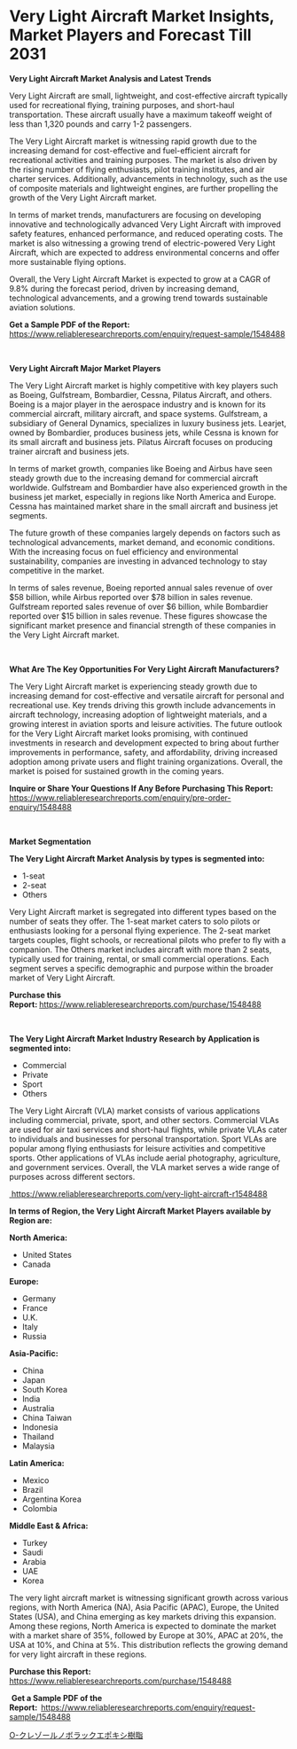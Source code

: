 <p><h1>Very Light Aircraft Market Insights, Market Players and Forecast Till 2031</h1></p><p><strong>Very Light Aircraft Market Analysis and Latest Trends</strong></p>
<p><p>Very Light Aircraft are small, lightweight, and cost-effective aircraft typically used for recreational flying, training purposes, and short-haul transportation. These aircraft usually have a maximum takeoff weight of less than 1,320 pounds and carry 1-2 passengers.</p><p>The Very Light Aircraft market is witnessing rapid growth due to the increasing demand for cost-effective and fuel-efficient aircraft for recreational activities and training purposes. The market is also driven by the rising number of flying enthusiasts, pilot training institutes, and air charter services. Additionally, advancements in technology, such as the use of composite materials and lightweight engines, are further propelling the growth of the Very Light Aircraft market.</p><p>In terms of market trends, manufacturers are focusing on developing innovative and technologically advanced Very Light Aircraft with improved safety features, enhanced performance, and reduced operating costs. The market is also witnessing a growing trend of electric-powered Very Light Aircraft, which are expected to address environmental concerns and offer more sustainable flying options.</p><p>Overall, the Very Light Aircraft Market is expected to grow at a CAGR of 9.8% during the forecast period, driven by increasing demand, technological advancements, and a growing trend towards sustainable aviation solutions.</p></p>
<p><strong>Get a Sample PDF of the Report:&nbsp;</strong> <a href="https://www.reliableresearchreports.com/enquiry/request-sample/1548488">https://www.reliableresearchreports.com/enquiry/request-sample/1548488</a></p>
<p>&nbsp;</p>
<p><strong>Very Light Aircraft Major Market Players</strong></p>
<p><p>The Very Light Aircraft market is highly competitive with key players such as Boeing, Gulfstream, Bombardier, Cessna, Pilatus Aircraft, and others. Boeing is a major player in the aerospace industry and is known for its commercial aircraft, military aircraft, and space systems. Gulfstream, a subsidiary of General Dynamics, specializes in luxury business jets. Learjet, owned by Bombardier, produces business jets, while Cessna is known for its small aircraft and business jets. Pilatus Aircraft focuses on producing trainer aircraft and business jets.</p><p>In terms of market growth, companies like Boeing and Airbus have seen steady growth due to the increasing demand for commercial aircraft worldwide. Gulfstream and Bombardier have also experienced growth in the business jet market, especially in regions like North America and Europe. Cessna has maintained market share in the small aircraft and business jet segments.</p><p>The future growth of these companies largely depends on factors such as technological advancements, market demand, and economic conditions. With the increasing focus on fuel efficiency and environmental sustainability, companies are investing in advanced technology to stay competitive in the market.</p><p>In terms of sales revenue, Boeing reported annual sales revenue of over $58 billion, while Airbus reported over $78 billion in sales revenue. Gulfstream reported sales revenue of over $6 billion, while Bombardier reported over $15 billion in sales revenue. These figures showcase the significant market presence and financial strength of these companies in the Very Light Aircraft market.</p></p>
<p>&nbsp;</p>
<p><strong>What Are The Key Opportunities For Very Light Aircraft Manufacturers?</strong></p>
<p><p>The Very Light Aircraft market is experiencing steady growth due to increasing demand for cost-effective and versatile aircraft for personal and recreational use. Key trends driving this growth include advancements in aircraft technology, increasing adoption of lightweight materials, and a growing interest in aviation sports and leisure activities. The future outlook for the Very Light Aircraft market looks promising, with continued investments in research and development expected to bring about further improvements in performance, safety, and affordability, driving increased adoption among private users and flight training organizations. Overall, the market is poised for sustained growth in the coming years.</p></p>
<p><strong>Inquire or Share Your Questions If Any Before Purchasing This Report:</strong> <a href="https://www.reliableresearchreports.com/enquiry/pre-order-enquiry/1548488">https://www.reliableresearchreports.com/enquiry/pre-order-enquiry/1548488</a></p>
<p>&nbsp;</p>
<p><strong>Market Segmentation</strong></p>
<p><strong>The Very Light Aircraft Market Analysis by types is segmented into:</strong></p>
<p><ul><li>1-seat</li><li>2-seat</li><li>Others</li></ul></p>
<p><p>Very Light Aircraft market is segregated into different types based on the number of seats they offer. The 1-seat market caters to solo pilots or enthusiasts looking for a personal flying experience. The 2-seat market targets couples, flight schools, or recreational pilots who prefer to fly with a companion. The Others market includes aircraft with more than 2 seats, typically used for training, rental, or small commercial operations. Each segment serves a specific demographic and purpose within the broader market of Very Light Aircraft.</p></p>
<p><strong>Purchase this Report:&nbsp;</strong><a href="https://www.reliableresearchreports.com/purchase/1548488">https://www.reliableresearchreports.com/purchase/1548488</a></p>
<p>&nbsp;</p>
<p><strong>The Very Light Aircraft Market Industry Research by Application is segmented into:</strong></p>
<p><ul><li>Commercial</li><li>Private</li><li>Sport</li><li>Others</li></ul></p>
<p><p>The Very Light Aircraft (VLA) market consists of various applications including commercial, private, sport, and other sectors. Commercial VLAs are used for air taxi services and short-haul flights, while private VLAs cater to individuals and businesses for personal transportation. Sport VLAs are popular among flying enthusiasts for leisure activities and competitive sports. Other applications of VLAs include aerial photography, agriculture, and government services. Overall, the VLA market serves a wide range of purposes across different sectors.</p></p>
<p><a href="https://www.reliableresearchreports.com/very-light-aircraft-r1548488">&nbsp;https://www.reliableresearchreports.com/very-light-aircraft-r1548488</a></p>
<p><strong>In terms of Region, the Very Light Aircraft Market Players available by Region are:</strong></p>
<p>
    <p> <strong> North America: </strong>
        <ul>
            <li>United States</li>
            <li>Canada</li>
        </ul>
        </p> 
    <p> <strong> Europe: </strong>
        <ul>
            <li>Germany</li>
            <li>France</li>
            <li>U.K.</li>
            <li>Italy</li>
            <li>Russia</li>
        </ul>
        </p> 
    <p> <strong> Asia-Pacific: </strong>
        <ul>
            <li>China</li>
            <li>Japan</li>
            <li>South Korea</li>
            <li>India</li>
            <li>Australia</li>
            <li>China Taiwan</li>
            <li>Indonesia</li>
            <li>Thailand</li>
            <li>Malaysia</li>
        </ul>
        </p> 
    <p> <strong> Latin America: </strong>
        <ul>
            <li>Mexico</li>
            <li>Brazil</li>
            <li>Argentina Korea</li>
            <li>Colombia</li>
        </ul>
        </p> 
    <p> <strong> Middle East & Africa: </strong>
        <ul>
            <li>Turkey</li>
            <li>Saudi</li>
            <li>Arabia</li>
            <li>UAE</li>
            <li>Korea</li>
        </ul>
    </p>
    </p>
<p><p>The very light aircraft market is witnessing significant growth across various regions, with North America (NA), Asia Pacific (APAC), Europe, the United States (USA), and China emerging as key markets driving this expansion. Among these regions, North America is expected to dominate the market with a market share of 35%, followed by Europe at 30%, APAC at 20%, the USA at 10%, and China at 5%. This distribution reflects the growing demand for very light aircraft in these regions.</p></p>
<p><strong>Purchase this Report: </strong><a href="https://www.reliableresearchreports.com/purchase/1548488">https://www.reliableresearchreports.com/purchase/1548488</a></p>
<p>&nbsp;<strong>Get a Sample PDF of the Report:&nbsp;&nbsp;</strong><a href="https://www.reliableresearchreports.com/enquiry/request-sample/1548488">https://www.reliableresearchreports.com/enquiry/request-sample/1548488</a></p>
<p><strong></strong></p>
<p><p><a href="https://medium.com/@cielostamm/%E3%82%AA-%E3%82%AF%E3%83%AC%E3%82%BE%E3%83%BC%E3%83%AB%E3%83%8E%E3%83%9C%E3%83%A9%E3%83%83%E3%82%AF%E3%82%A8%E3%83%9D%E3%82%AD%E3%82%B7%E6%A8%B9%E8%84%82%E5%B8%82%E5%A0%B4%E3%81%AE%E6%96%B0%E8%88%88%E3%83%88%E3%83%AC%E3%83%B3%E3%83%89%E3%81%A8%E5%B0%86%E6%9D%A5%E3%81%AE%E5%B1%95%E6%9C%9B-2024%E5%B9%B4%E3%81%8B%E3%82%892031%E5%B9%B4%E3%81%BE%E3%81%A7%E3%81%AE%E6%9C%9F%E9%96%93-5dc6cf63bd0e">O-クレゾールノボラックエポキシ樹脂</a></p></p>